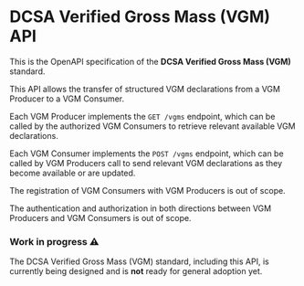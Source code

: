 # DCSA Verified Gross Mass (VGM) API

This is the OpenAPI specification of the **DCSA Verified Gross Mass (VGM)** standard.

This API allows the transfer of structured VGM declarations from a VGM Producer to a VGM Consumer.

Each VGM Producer implements the `GET /vgms` endpoint, which can be called by the authorized VGM Consumers to retrieve relevant available VGM declarations.

Each VGM Consumer implements the `POST /vgms` endpoint, which can be called by VGM Producers call to send relevant VGM declarations as they become available or are updated.

The registration of VGM Consumers with VGM Producers is out of scope.

The authentication and authorization in both directions between VGM Producers and VGM Consumers is out of scope.

### Work in progress ⚠️

The DCSA Verified Gross Mass (VGM) standard, including this API, is currently being designed and is **not** ready for general adoption yet.
